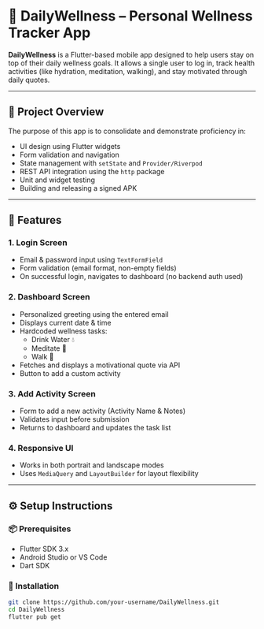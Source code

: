 # 🌿 DailyWellness – Personal Wellness Tracker App

**DailyWellness** is a Flutter-based mobile app designed to help users stay on top of their daily wellness goals. It allows a single user to log in, track health activities (like hydration, meditation, walking), and stay motivated through daily quotes.

---

## 🚀 Project Overview

The purpose of this app is to consolidate and demonstrate proficiency in:

- UI design using Flutter widgets
- Form validation and navigation
- State management with `setState` and `Provider/Riverpod`
- REST API integration using the `http` package
- Unit and widget testing
- Building and releasing a signed APK

---

## 📱 Features

### 1. **Login Screen**
- Email & password input using `TextFormField`
- Form validation (email format, non-empty fields)
- On successful login, navigates to dashboard (no backend auth used)

### 2. **Dashboard Screen**
- Personalized greeting using the entered email
- Displays current date & time
- Hardcoded wellness tasks:
  - Drink Water 💧
  - Meditate 🧘
  - Walk 🚶
- Fetches and displays a motivational quote via API
- Button to add a custom activity

### 3. **Add Activity Screen**
- Form to add a new activity (Activity Name & Notes)
- Validates input before submission
- Returns to dashboard and updates the task list

### 4. **Responsive UI**
- Works in both portrait and landscape modes
- Uses `MediaQuery` and `LayoutBuilder` for layout flexibility

---

## ⚙️ Setup Instructions

### 📦 Prerequisites
- Flutter SDK 3.x
- Android Studio or VS Code
- Dart SDK

### 🔧 Installation

```bash
git clone https://github.com/your-username/DailyWellness.git
cd DailyWellness
flutter pub get
